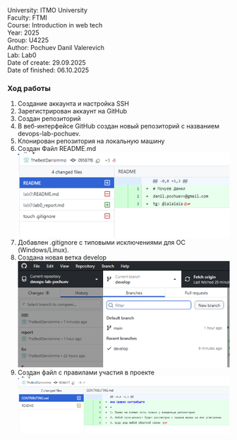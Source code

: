 University: ITMO University  
Faculty: FTMI  
Course: Introduction in web tech  
Year: 2025  
Group: U4225  
Author: Pochuev Danil Valerevich  
Lab: Lab0  
Date of create: 29.09.2025  
Date of finished: 06.10.2025

### Ход работы  
1. Создание аккаунта и настройка SSH
2. Зарегистрирован аккаунт на GitHub  
3. Создан репозиторий
4. В веб-интерфейсе GitHub создан новый репозиторий с названием devops-lab-pochuev.
5. Клонирован репозитория на локальную машину 
6. Создан Файл README.md  
![alt text](image-4.png)
7. Добавлен .gitignore с типовыми исключениями для ОС (Windows/Linux).
8. Создана новая ветка develop  
![alt text](image-6.png)
9. Создан файл с правилами участия в проекте  
![alt text](image-5.png)

